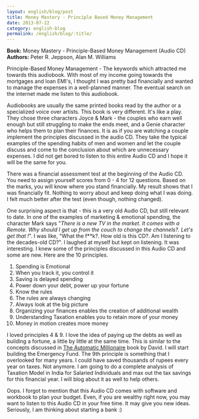 ```yaml
---
layout: english/blog/post
title: Money Mastery - Principle Based Money Management
date: 2013-07-22
category: english-blog
permalink: /english/blog/:title/
---
```


**Book:** Money Mastery - Principle-Based Money Management (Audio CD)
**Authors:** Peter R. Jeppson, Alan M. Williams

Principle-Based Money Management - The keywords which attracted me towards this audiobook. With most of my income going towards the mortgages and loan EMI's, I thought I was pretty bad financially and wanted to manage the expenses in a well-planned manner. The eventual search on the internet made me listen to this audiobook.

Audiobooks are usually the same printed books read by the author or a specialized voice over artists. This book is very different. It's like a play. They chose three characters Joyce & Mark - the couples who earn well enough but still struggling to make the ends meet, and a Genie character who helps them to plan their finances. It is as if you are watching a couple implement the principles discussed in the audio CD. They take the typical examples of the spending habits of men and women and let the couple discuss and come to the conclusion about which are unnecessary expenses. I did not get bored to listen to this entire Audio CD and I hope it will be the same for you.

There was a financial assessment test at the beginning of the Audio CD. You need to assign yourself scores from 0 - 4 for 12 questions. Based on the marks, you will know where you stand financially. My result shows that I was financially fit. Nothing to worry about and keep doing what I was doing. I felt much better after the test (even though, nothing changed).

One surprising aspect is that - this is a very old Audio CD, but still relevant to date. In one of the examples of marketing & emotional spending, the character Mark says "*There is a new TV in the market. It comes with a Remote. Why should I get up from the couch to change the channels?. Let's get that !*". I was like, "What the f**k?. How old is this CD?. Am I listening to the decades-old CD?". I laughed at myself but kept on listening. It was interesting. I knew some of the principles discussed in this Audio CD and some are new. Here are the 10 principles.

1. Spending is Emotional
2. When you track it, you control it
3. Saving is delayed spending
4. Power down your debt, power up your fortune
5. Know the rules
6. The rules are always changing
7. Always look at the big picture
8. Organizing your finances enables the creation of additional wealth
9. Understanding Taxation enables you to retain more of your money
10. Money in motion creates more money

I loved principles 4 & 9. I love the idea of paying up the debts as well as building a fortune, a little by little at the same time. This is similar to the concepts discussed in [The Automatic Millionaire]({{site.home}}/english/blog/the-automatic-millionaire-david-bach-book-review/) book by David. I will start building the Emergency Fund. The 9th principle is something that I overlooked for many years. I could have saved thousands of rupees every year on taxes. Not anymore. I am going to do a complete analysis of Taxation Model in India for Salaried Individuals and max out the tax savings for this financial year. I will blog about it as well to help others.

Oops. I forgot to mention that this Audio CD comes with software and workbook to plan your budget. Even, if you are wealthy right now, you may want to listen to this Audio CD in your free time. It may give you new ideas. Seriously, I am thinking about starting a bank :)
